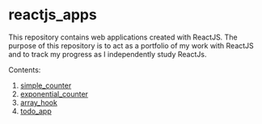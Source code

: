 # reactjs_apps

This repository contains web applications created with ReactJS. The purpose of this repository is to act as a portfolio of my work with ReactJS and to track my progress as I independently study ReactJs. 

Contents:
1. [simple_counter](https://github.com/GroovinChip/reactjs_apps/tree/master/apps/simple_counter)
2. [exponential_counter](https://github.com/GroovinChip/reactjs_apps/tree/master/apps/exponential_counter)
3. [array_hook](https://github.com/GroovinChip/reactjs_apps/tree/master/apps/simple_counter)
4. [todo_app](https://github.com/GroovinChip/reactjs_apps/tree/master/apps/todo_app)
